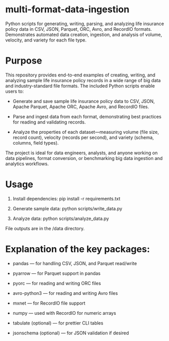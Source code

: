 # multi-format-data-ingestion
Python scripts for generating, writing, parsing, and analyzing life insurance policy data in CSV, JSON, Parquet, ORC, Avro, and RecordIO formats. Demonstrates automated data creation, ingestion, and analysis of volume, velocity, and variety for each file type.

# Purpose
This repository provides end-to-end examples of creating, writing, and analyzing sample life insurance policy records in a wide range of big data and industry-standard file formats. The included Python scripts enable users to:

- Generate and save sample life insurance policy data to CSV, JSON, Apache Parquet, Apache ORC, Apache Avro, and RecordIO files.

- Parse and ingest data from each format, demonstrating best practices for reading and validating records.

- Analyze the properties of each dataset—measuring volume (file size, record count), velocity (records per second), and variety (schema, columns, field types).

The project is ideal for data engineers, analysts, and anyone working on data pipelines, format conversion, or benchmarking big data ingestion and analytics workflows.



# Usage

1. Install dependencies:
   pip install -r requirements.txt

2. Generate sample data:
   python scripts/write_data.py

3. Analyze data:
   python scripts/analyze_data.py

File outputs are in the /data directory.

# Explanation of the key packages:

- pandas — for handling CSV, JSON, and Parquet read/write

- pyarrow — for Parquet support in pandas

- pyorc — for reading and writing ORC files

- avro-python3 — for reading and writing Avro files

- mxnet — for RecordIO file support

- numpy — used with RecordIO for numeric arrays

- tabulate (optional) — for prettier CLI tables

- jsonschema (optional) — for JSON validation if desired